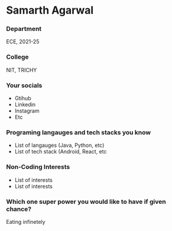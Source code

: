 # Samarth Agarwal

### Department
ECE, 2021-25

### College
NIT, TRICHY

### Your socials
- Gtihub
- Linkedin
- Instagram
- Etc

### Programing langauges and tech stacks you know
- List of langauges (Java, Python, etc)
- List of tech stack (Android, React, etc

### Non-Coding Interests
- List of interests
- List of interests

### Which one super power you would like to have if given chance?
Eating infinetely

